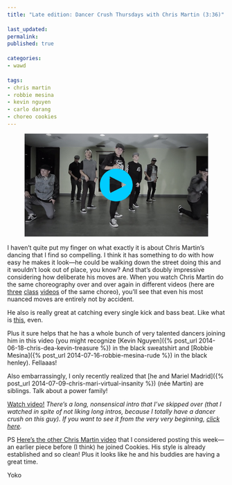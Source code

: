 ```yaml
---
title: "Late edition: Dancer Crush Thursdays with Chris Martin (3:36)"

last_updated: 
permalink: 
published: true

categories:
- wawd

tags:
- chris martin
- robbie mesina
- kevin nguyen
- carlo darang
- choreo cookies
---
```


<figure>
	<a href="http://youtu.be/KASqAyy0-5k?t=1m14s"><img src="/assets/images/2014-10-09-chris-martin-all-that-matters.jpg" alt="Chris Martin and his crew" /></a>
</figure>

I haven’t quite put my finger on what exactly it is about Chris Martin’s dancing that I find so compelling. I think it has something to do with how easy he makes it look—he could be walking down the street doing this and it wouldn’t look out of place, you know? And that’s doubly impressive considering how deliberate his moves are. When you watch Chris Martin do the same choreography over and over again in different videos (here are [three](https://www.youtube.com/watch?v=YtK6xgi4Tjw) [class](https://www.youtube.com/watch?v=51LqURxBHSg) [videos](http://youtu.be/kBC3gQ5-9Yw?t=1m46s) of the same choreo), you’ll see that even his most nuanced moves are entirely not by accident.

He also is really great at catching every single kick and bass beat. Like what is [this](http://youtu.be/KASqAyy0-5k?t=1m59s), even.

Plus it sure helps that he has a whole bunch of very talented dancers joining him in this video (you might recognize [Kevin Nguyen]({% post_url 2014-06-18-chris-dea-kevin-treasure %}) in the black sweatshirt and [Robbie Mesina]({% post_url 2014-07-16-robbie-mesina-rude %}) in the black henley). Fellaaas!

Also embarrassingly, I only recently realized that [he and Mariel Madrid]({% post_url 2014-07-09-chris-mari-virtual-insanity %}) (née Martin) are siblings. Talk about a power family!

[Watch video!](http://youtu.be/KASqAyy0-5k?t=1m14s)
*There’s a long, nonsensical intro that I’ve skipped over (that I watched in spite of not liking long intros, because I totally have a dancer crush on this guy). If you want to see it from the very very beginning, [click here](https://www.youtube.com/watch?v=KASqAyy0-5k).*

PS [Here’s the other Chris Martin video](https://www.youtube.com/watch?v=wynSGj89P1Y) that I considered posting this week—an earlier piece before (I think) he joined Cookies. His style is already established and so clean! Plus it looks like he and his buddies are having a great time.

Yoko